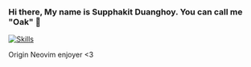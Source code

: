 ### Hi there, My name is Supphakit Duanghoy. You can call me "Oak" 👋

[![Skills](https://skillicons.dev/icons?i=neovim,debian,linux,windows,bash,html,css)](https://skillicons.dev)

Origin Neovim enjoyer <3
